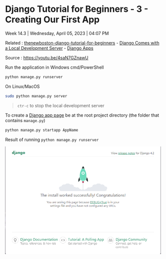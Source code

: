 # Django Tutorial for Beginners - 3 - Creating Our First App

Week 14.3 | Wednesday, April 05, 2023 | 04:07 PM

Related : [thenewboston-django-tutorial-for-beginners](thenewboston-django-tutorial-for-beginners.md) - [Django Comes with a Local Development Server](Django%20Comes%20with%20a%20Local%20Development%20Server.md) - [Django Apps](Django%20Apps.md)

Source : <https://youtu.be/4saN7GZnawU>

Run the application in Windows cmd/PowerShell

```cmd
python manage.py runserver
```

On Linux/MacOS

```sh
sudo python manage.py server
```

> `ctr-c` to stop the local development server

To create a [Django app page](Django%20Apps.md) be at the root project directory (the folder that contains `manage.py`)

```cmd
python manage.py startapp AppName
```

Result of running `python manage.py runserver`

![](_image-attachments/Pasted%20image%2020230405165700.png)
